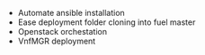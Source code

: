- Automate ansible installation
- Ease deployment folder cloning into fuel master
- Openstack orchestation
- VnfMGR deployment